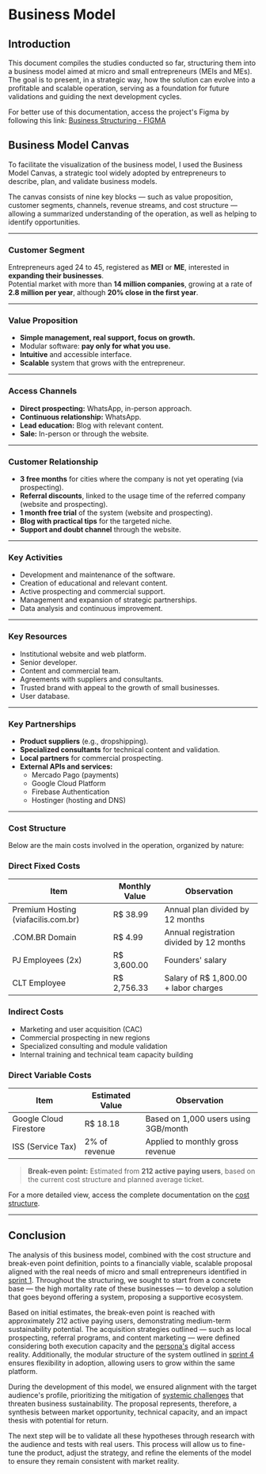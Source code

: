 # Business Model

## Introduction
This document compiles the studies conducted so far, structuring them into a business model aimed at micro and small entrepreneurs (MEIs and MEs). The goal is to present, in a strategic way, how the solution can evolve into a profitable and scalable operation, serving as a foundation for future validations and guiding the next development cycles.

For better use of this documentation, access the project's Figma by following this link: [Business Structuring - FIGMA](https://www.figma.com/design/dnBqepKRepi4wqaEI2k5nA/Negócio?node-id=75-2&p=f&t=iAy5ShMnVbSZh1hO-0)

## Business Model Canvas

To facilitate the visualization of the business model, I used the Business Model Canvas, a strategic tool widely adopted by entrepreneurs to describe, plan, and validate business models.

The canvas consists of nine key blocks — such as value proposition, customer segments, channels, revenue streams, and cost structure — allowing a summarized understanding of the operation, as well as helping to identify opportunities.

---

### Customer Segment
Entrepreneurs aged 24 to 45, registered as **MEI** or **ME**, interested in **expanding their businesses**.  
Potential market with more than **14 million companies**, growing at a rate of **2.8 million per year**, although **20% close in the first year**.

---

### Value Proposition
- **Simple management, real support, focus on growth.**
- Modular software: **pay only for what you use.**
- **Intuitive** and accessible interface.
- **Scalable** system that grows with the entrepreneur.

---

### Access Channels
- **Direct prospecting:** WhatsApp, in-person approach.
- **Continuous relationship:** WhatsApp.
- **Lead education:** Blog with relevant content.
- **Sale:** In-person or through the website.

---

### Customer Relationship
- **3 free months** for cities where the company is not yet operating (via prospecting).
- **Referral discounts**, linked to the usage time of the referred company (website and prospecting).
- **1 month free trial** of the system (website and prospecting).
- **Blog with practical tips** for the targeted niche.
- **Support and doubt channel** through the website.

---

### Key Activities
- Development and maintenance of the software.
- Creation of educational and relevant content.
- Active prospecting and commercial support.
- Management and expansion of strategic partnerships.
- Data analysis and continuous improvement.

---

### Key Resources
- Institutional website and web platform.
- Senior developer.
- Content and commercial team.
- Agreements with suppliers and consultants.
- Trusted brand with appeal to the growth of small businesses.
- User database.

---

### Key Partnerships
- **Product suppliers** (e.g., dropshipping).
- **Specialized consultants** for technical content and validation.
- **Local partners** for commercial prospecting.
- **External APIs and services:**
  - Mercado Pago (payments)
  - Google Cloud Platform
  - Firebase Authentication
  - Hostinger (hosting and DNS)

---

### Cost Structure
Below are the main costs involved in the operation, organized by nature:

### Direct Fixed Costs

| Item                                 | Monthly Value     | Observation                                        |
|--------------------------------------|-------------------|---------------------------------------------------|
| Premium Hosting (viafacilis.com.br)  | R$ 38.99          | Annual plan divided by 12 months                  |
| .COM.BR Domain                       | R$ 4.99           | Annual registration divided by 12 months         |
| PJ Employees (2x)                    | R$ 3,600.00       | Founders' salary                                  |
| CLT Employee                         | R$ 2,756.33       | Salary of R$ 1,800.00 + labor charges            |

### Indirect Costs

- Marketing and user acquisition (CAC)
- Commercial prospecting in new regions
- Specialized consulting and module validation
- Internal training and technical team capacity building

### Direct Variable Costs

| Item                                 | Estimated Value   | Observation                                        |
|--------------------------------------|-------------------|---------------------------------------------------|
| Google Cloud Firestore               | R$ 18.18          | Based on 1,000 users using 3GB/month              |
| ISS (Service Tax)                    | 2% of revenue     | Applied to monthly gross revenue                  |

> **Break-even point:** Estimated from **212 active paying users**, based on the current cost structure and planned average ticket.

For a more detailed view, access the complete documentation on the [cost structure](./estrutura_custos.md).

---

## Conclusion
The analysis of this business model, combined with the cost structure and break-even point definition, points to a financially viable, scalable proposal aligned with the real needs of micro and small entrepreneurs identified in [sprint 1](../../README.md). Throughout the structuring, we sought to start from a concrete base — the high mortality rate of these businesses — to develop a solution that goes beyond offering a system, proposing a supportive ecosystem.

Based on initial estimates, the break-even point is reached with approximately 212 active paying users, demonstrating medium-term sustainability potential. The acquisition strategies outlined — such as local prospecting, referral programs, and content marketing — were defined considering both execution capacity and the [persona's](../../sprint-3/pt-br/persona.md) digital access reality. Additionally, the modular structure of the system outlined in [sprint 4](../../sprint-4/README.md) ensures flexibility in adoption, allowing users to grow within the same platform.

During the development of this model, we ensured alignment with the target audience's profile, prioritizing the mitigation of [systemic challenges](../../README.md/#problemática) that threaten business sustainability. The proposal represents, therefore, a synthesis between market opportunity, technical capacity, and an impact thesis with potential for return.

The next step will be to validate all these hypotheses through research with the audience and tests with real users. This process will allow us to fine-tune the product, adjust the strategy, and refine the elements of the model to ensure they remain consistent with market reality.
